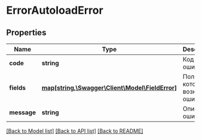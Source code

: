 # ErrorAutoloadError

## Properties
Name | Type | Description | Notes
------------ | ------------- | ------------- | -------------
**code** | **string** | Код ошибки | 
**fields** | [**map[string,\Swagger\Client\Model\FieldError]**](FieldError.md) | Поля в которых возникла ошибка | [optional] 
**message** | **string** | Описание ошибки | 

[[Back to Model list]](../../README.md#documentation-for-models) [[Back to API list]](../../README.md#documentation-for-api-endpoints) [[Back to README]](../../README.md)

